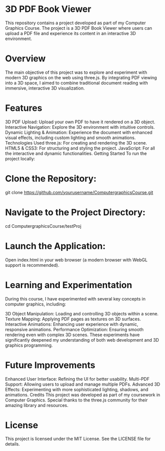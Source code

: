# 3D PDF Book Viewer
This repository contains a project developed as part of my Computer Graphics Course. The project is a 3D PDF Book Viewer where users can upload a PDF file and experience its content in an interactive 3D environment.

# Overview
The main objective of this project was to explore and experiment with modern 3D graphics on the web using three.js. By integrating PDF viewing into a 3D space, I aimed to combine traditional document reading with immersive, interactive 3D visualization.

# Features
3D PDF Upload: Upload your own PDF to have it rendered on a 3D object.
Interactive Navigation: Explore the 3D environment with intuitive controls.
Dynamic Lighting & Animation: Experience the document with enhanced visual effects, including custom lighting and smooth animations.
Technologies Used
three.js: For creating and rendering the 3D scene.
HTML5 & CSS3: For structuring and styling the project.
JavaScript: For all the interactive and dynamic functionalities.
Getting Started
To run the project locally:

# Clone the Repository:
git clone https://github.com/yourusername/ComputergraphicsCourse.git

# Navigate to the Project Directory:
cd ComputergraphicsCourse/testProj

# Launch the Application:
Open index.html in your web browser (a modern browser with WebGL support is recommended).

# Learning and Experimentation
During this course, I have experimented with several key concepts in computer graphics, including:

3D Object Manipulation: Loading and controlling 3D objects within a scene.
Texture Mapping: Applying PDF pages as textures on 3D surfaces.
Interactive Animations: Enhancing user experience with dynamic, responsive animations.
Performance Optimization: Ensuring smooth rendering even with complex 3D scenes.
These experiments have significantly deepened my understanding of both web development and 3D graphics programming.

# Future Improvements
Enhanced User Interface: Refining the UI for better usability.
Multi-PDF Support: Allowing users to upload and manage multiple PDFs.
Advanced 3D Effects: Experimenting with more sophisticated lighting, shadows, and animations.
Credits
This project was developed as part of my coursework in Computer Graphics. Special thanks to the three.js community for their amazing library and resources.

# License
This project is licensed under the MIT License. See the LICENSE file for details.